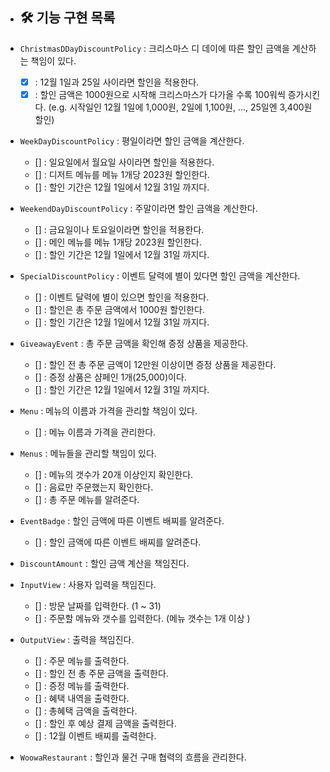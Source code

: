 * ## 🛠 기능 구현 목록

* `ChristmasDDayDiscountPolicy` : 크리스마스 디 데이에 따른 할인 금액을 계산하는 책임이 있다.
    * [x] : 12월 1일과 25일 사이라면 할인을 적용한다.
    * [x] : 할인 금액은 1000원으로 시작해 크리스마스가 다가올 수록 100워씩 증가시킨다.
           (e.g. 시작일인 12월 1일에 1,000원, 2일에 1,100원, ..., 25일엔 3,400원 할인)

* `WeekDayDiscountPolicy` : 평일이라면 할인 금액을 계산한다.
    * [] : 일요일에서 월요일 사이라면 할인을 적용한다.
    * [] : 디저트 메뉴를 메뉴 1개당 2023원 할인한다.
    * [] : 할인 기간은 12월 1일에서 12월 31일 까지다.

* `WeekendDayDiscountPolicy` : 주말이라면 할인 금액을 계산한다.
    * [] : 금요일이나 토요일이라면 할인을 적용한다.
    * [] : 메인 메뉴를 메뉴 1개당 2023원 할인한다.
    * [] : 할인 기간은 12월 1일에서 12월 31일 까지다.

* `SpecialDiscountPolicy` : 이벤트 달력에 별이 있다면 할인 금액을 계산한다.
    * [] : 이벤트 달력에 별이 있으면 할인을 적용한다.
    * [] : 할인은 총 주문 금액에서 1000원 할인한다.
    * [] : 할인 기간은 12월 1일에서 12월 31일 까지다.

* `GiveawayEvent` : 총 주문 금액을 확인해 증정 상품을 제공한다.
    * [] : 할인 전 총 주문 금액이 12만원 이상이면 증정 상품을 제공한다.
    * [] : 증정 상품은 샴페인 1개(25,000)이다.
    * [] : 할인 기간은 12월 1일에서 12월 31일 까지다.

* `Menu` : 메뉴의 이름과 가격을 관리할 책임이 있다.
    * [] : 메뉴 이름과 가격을 관리한다.

* `Menus` : 메뉴들을 관리할 책임이 있다.
    * [] : 메뉴의 갯수가 20개 이상인지 확인한다.
    * [] : 음료만 주문했는지 확인한다.
    * [] : 총 주문 메뉴를 알려준다.

* `EventBadge` : 할인 금액에 따른 이벤트 배찌를 알려준다.
    * [] : 할인 금액에 따른 이벤트 배찌를 알려준다.

* `DiscountAmount` : 할인 금액 계산을 책임진다.

* `InputView` : 사용자 입력을 책임진다.
  * [] : 방문 날짜를 입력한다. (1 ~ 31)
  * [] : 주문할 메뉴와 갯수를 입력한다. (메뉴 갯수는 1개 이상 )

* `OutputView` : 출력을 책임진다.
  * [] : 주문 메뉴를 출력한다.
  * [] : 할인 전 총 주문 금액을 출력한다.
  * [] : 증정 메뉴를 출력한다.
  * [] : 혜택 내역을 출력한다.
  * [] : 총혜택 금액을 출력한다.
  * [] : 할인 후 예상 결제 금액을 출력한다.
  * [] : 12월 이벤트 배찌를 출력한다.

* `WoowaRestaurant` : 할인과 물건 구매 협력의 흐름을 관리한다.